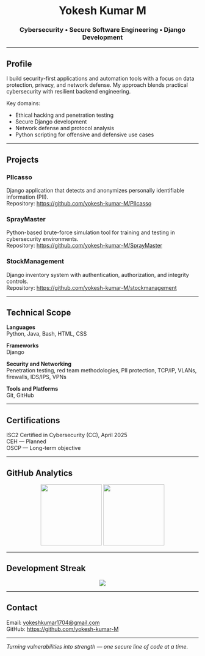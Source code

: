 <h1 align="center">Yokesh Kumar M</h1>
<h3 align="center">Cybersecurity • Secure Software Engineering • Django Development</h3>

---

## Profile

I build security-first applications and automation tools with a focus on data protection, privacy, and network defense. My approach blends practical cybersecurity with resilient backend engineering.

Key domains:
- Ethical hacking and penetration testing  
- Secure Django development  
- Network defense and protocol analysis  
- Python scripting for offensive and defensive use cases

---

## Projects

### PIIcasso  
Django application that detects and anonymizes personally identifiable information (PII).  
Repository: https://github.com/yokesh-kumar-M/PIIcasso

### SprayMaster  
Python-based brute-force simulation tool for training and testing in cybersecurity environments.  
Repository: https://github.com/yokesh-kumar-M/SprayMaster

### StockManagement  
Django inventory system with authentication, authorization, and integrity controls.  
Repository: https://github.com/yokesh-kumar-M/stockmanagement

---

## Technical Scope

**Languages**  
Python, Java, Bash, HTML, CSS

**Frameworks**  
Django

**Security and Networking**  
Penetration testing, red team methodologies, PII protection, TCP/IP, VLANs, firewalls, IDS/IPS, VPNs

**Tools and Platforms**  
Git, GitHub

---

## Certifications

ISC2 Certified in Cybersecurity (CC), April 2025  
CEH — Planned  
OSCP — Long-term objective

---

## GitHub Analytics

<p align="center">
<img src="https://github-readme-stats-sigma-five.vercel.app/api?username=yokesh-kumar-M&show_icons=true&bg_color=000000&title_color=E50914&text_color=FFFFFF&icon_color=E50914&hide_border=true" height="160" />
<img src="https://github-readme-stats-sigma-five.vercel.app/api/top-langs/?username=yokesh-kumar-M&layout=compact&bg_color=000000&title_color=E50914&text_color=FFFFFF&hide_border=true" height="160" />
</p>

---

## Development Streak

<p align="center">
  <img src="https://nirzak-streak-stats.vercel.app/?user=yokesh-kumar-M&theme=dark&background=000000&stroke=E50914&ring=E50914&fire=E50914&currStreakLabel=E50914">
</p>

---

## Contact

Email: yokeshkumar1704@gmail.com  
GitHub: https://github.com/yokesh-kumar-M

---

<i>Turning vulnerabilities into strength — one secure line of code at a time.</i>
